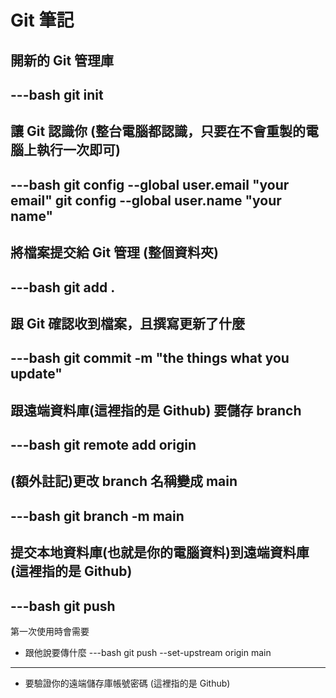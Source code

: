 # Git 筆記

## 開新的 Git 管理庫

---bash
git init
---

## 讓 Git 認識你 (整台電腦都認識，只要在不會重製的電腦上執行一次即可)

---bash
git config --global user.email "your email"
git config --global user.name "your name"
---

## 將檔案提交給 Git 管理 (整個資料夾)

---bash
git add .
---

## 跟 Git 確認收到檔案，且撰寫更新了什麼

---bash
git commit -m "the things what you update"
---

## 跟遠端資料庫(這裡指的是 Github) 要儲存 branch

---bash
git remote add origin <url>
---

## (額外註記)更改 branch 名稱變成 main

---bash
git branch -m main
---

## 提交本地資料庫(也就是你的電腦資料)到遠端資料庫(這裡指的是 Github)

---bash
git push
---

第一次使用時會需要

* 跟他說要傳什麼
---bash
git push --set-upstream origin main
---

* 要驗證你的遠端儲存庫帳號密碼 (這裡指的是 Github)
